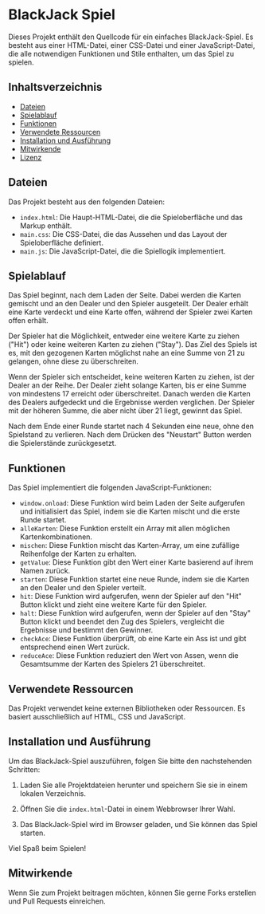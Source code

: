 # BlackJack Spiel

Dieses Projekt enthält den Quellcode für ein einfaches BlackJack-Spiel. Es besteht aus einer HTML-Datei, einer CSS-Datei und einer JavaScript-Datei, die alle notwendigen Funktionen und Stile enthalten, um das Spiel zu spielen.

## Inhaltsverzeichnis

- [Dateien](#dateien)
- [Spielablauf](#spielablauf)
- [Funktionen](#funktionen)
- [Verwendete Ressourcen](#verwendete-ressourcen)
- [Installation und Ausführung](#installation-und-ausführung)
- [Mitwirkende](#mitwirkende)
- [Lizenz](#lizenz)

## Dateien

Das Projekt besteht aus den folgenden Dateien:

- `index.html`: Die Haupt-HTML-Datei, die die Spieloberfläche und das Markup enthält.
- `main.css`: Die CSS-Datei, die das Aussehen und das Layout der Spieloberfläche definiert.
- `main.js`: Die JavaScript-Datei, die die Spiellogik implementiert.

## Spielablauf

Das Spiel beginnt, nach dem Laden der Seite. Dabei werden die Karten gemischt und an den Dealer und den Spieler ausgeteilt. Der Dealer erhält eine Karte verdeckt und eine Karte offen, während der Spieler zwei Karten offen erhält.

Der Spieler hat die Möglichkeit, entweder eine weitere Karte zu ziehen ("Hit") oder keine weiteren Karten zu ziehen ("Stay"). Das Ziel des Spiels ist es, mit den gezogenen Karten möglichst nahe an eine Summe von 21 zu gelangen, ohne diese zu überschreiten.

Wenn der Spieler sich entscheidet, keine weiteren Karten zu ziehen, ist der Dealer an der Reihe. Der Dealer zieht solange Karten, bis er eine Summe von mindestens 17 erreicht oder überschreitet. Danach werden die Karten des Dealers aufgedeckt und die Ergebnisse werden verglichen. Der Spieler mit der höheren Summe, die aber nicht über 21 liegt, gewinnt das Spiel.

Nach dem Ende einer Runde startet nach 4 Sekunden eine neue, ohne den Spielstand zu verlieren. Nach dem Drücken des "Neustart" Button werden die Spielerstände zurückgesetzt.

## Funktionen

Das Spiel implementiert die folgenden JavaScript-Funktionen:

- `window.onload`: Diese Funktion wird beim Laden der Seite aufgerufen und initialisiert das Spiel, indem sie die Karten mischt und die erste Runde startet.
- `alleKarten`: Diese Funktion erstellt ein Array mit allen möglichen Kartenkombinationen.
- `mischen`: Diese Funktion mischt das Karten-Array, um eine zufällige Reihenfolge der Karten zu erhalten.
- `getValue`: Diese Funktion gibt den Wert einer Karte basierend auf ihrem Namen zurück.
- `starten`: Diese Funktion startet eine neue Runde, indem sie die Karten an den Dealer und den Spieler verteilt.
- `hit`: Diese Funktion wird aufgerufen, wenn der Spieler auf den "Hit" Button klickt und zieht eine weitere Karte für den Spieler.
- `halt`: Diese Funktion wird aufgerufen, wenn der Spieler auf den "Stay" Button klickt und beendet den Zug des Spielers, vergleicht die Ergebnisse und bestimmt den Gewinner.
- `checkAce`: Diese Funktion überprüft, ob eine Karte ein Ass ist und gibt entsprechend einen Wert zurück.
- `reduceAce`: Diese Funktion reduziert den Wert von Assen, wenn die Gesamtsumme der Karten des Spielers 21 überschreitet.

## Verwendete Ressourcen

Das Projekt verwendet keine externen Bibliotheken oder Ressourcen. Es basiert ausschließlich auf HTML, CSS und JavaScript.

## Installation und Ausführung

Um das BlackJack-Spiel auszuführen, folgen Sie bitte den nachstehenden Schritten:

1. Laden Sie alle Projektdateien herunter und speichern Sie sie in einem lokalen Verzeichnis.

2. Öffnen Sie die `index.html`-Datei in einem Webbrowser Ihrer Wahl.

3. Das BlackJack-Spiel wird im Browser geladen, und Sie können das Spiel starten.

Viel Spaß beim Spielen!

## Mitwirkende

Wenn Sie zum Projekt beitragen möchten, können Sie gerne Forks erstellen und Pull Requests einreichen.

